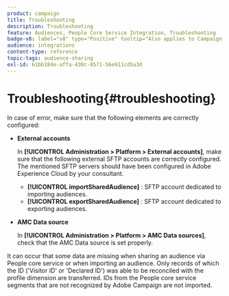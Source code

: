 ```yaml
---
product: campaign
title: Troubleshooting
description: Troubleshooting
feature: Audiences, People Core Service Integration, Troubleshooting
badge-v8: label="v8" type="Positive" tooltip="Also applies to Campaign v8"
audience: integrations
content-type: reference
topic-tags: audience-sharing
exl-id: 61bb184e-affa-430c-8571-56e911cd5a3d
---
```

# Troubleshooting{#troubleshooting}

 

In case of error, make sure that the following elements are correctly configured:

* **External accounts**

  In **[!UICONTROL Administration > Platform > External accounts]**, make sure that the following external SFTP accounts are correctly configured. The mentioned SFTP servers should have been configured in Adobe Experience Cloud by your consultant.

    * **[!UICONTROL importSharedAudience]** : SFTP account dedicated to importing audiences.
    * **[!UICONTROL exportSharedAudience]** : SFTP account dedicated to exporting audiences.

* **AMC Data source**

  In **[!UICONTROL Administration > Platform > AMC Data sources]**, check that the AMC Data source is set properly.

It can occur that some data are missing when sharing an audience via People core service or when importing an audience. Only records of which the ID ('Visitor ID' or 'Declared ID') was able to be reconciled with the profile dimension are transferred. IDs from the People core service segments that are not recognized by Adobe Campaign are not imported.
